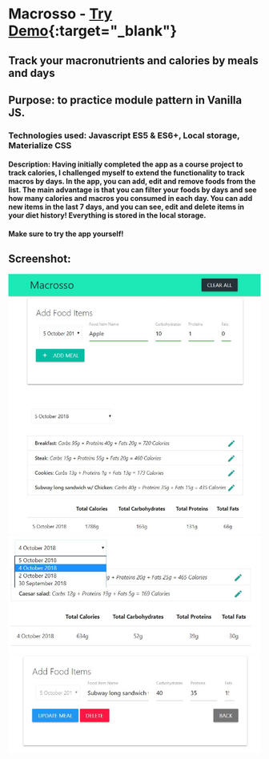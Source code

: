 # Macrosso - [Try Demo](https://assainov.github.io/macrosso){:target="_blank"}
## Track your macronutrients and calories by meals and days
## Purpose: to practice **module pattern** in Vanilla JS.
### Technologies used: Javascript ES5 & ES6+, Local storage, Materialize CSS

#### Description: Having initially completed the app as a course project to track calories, I challenged myself to extend the functionality to track macros by days. In the app, you can add, edit and remove foods from the list. The main advantage is that you can filter your foods by days and see how many calories and macros you consumed in each day. You can add new items in the last 7 days, and you can see, edit and delete items in your diet history! Everything is stored in the local storage.

#### Make sure to try the app yourself!

## Screenshot:
![Macrosso](1.JPG "Macrosso")
![Macrosso](2.JPG "Macrosso")
![Macrosso](3.JPG "Macrosso")